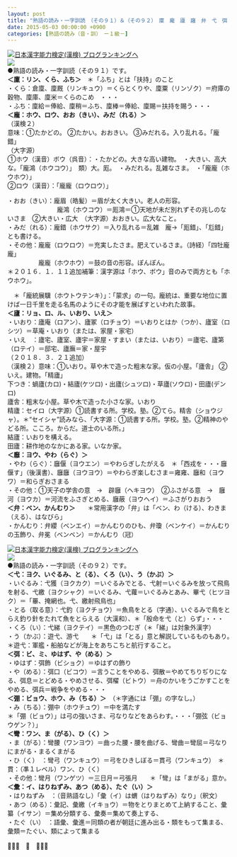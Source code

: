 ```yaml
---
layout: post
title: "熟語の読み・一字訓読　（その９１）＆（その９２）　廩　龐　廬　廱　弁　弋　弭　弸　彎　彙　　"
date: 2015-05-03 00:00:00 +0900
categories: [熟語の読み（音・訓）　ー１級－]
---
```


[![](/syuusyuu9701/assets/images/熟語の読み・一字訓読-（その９１）＆（その９２）-廩-龐-廬-廱-弁-弋-弭-弸-彎-彙--br_c_3028_1.gif)](http://blog.with2.net/link.php?1659096:3028 "日本漢字能力検定(漢検) ブログランキングへ")[日本漢字能力検定(漢検) ブログランキングへ](http://blog.with2.net/link.php?1659096:3028)  
![](/syuusyuu9701/assets/images/熟語の読み・一字訓読-（その９１）＆（その９２）-廩-龐-廬-廱-弁-弋-弭-弸-彎-彙--6cb227c1f2140985dab66eba5b94fb3e.png)  
●熟語の読み・一字訓読（その９１）です。  
**＜廩：リン、くら、ふち＞**　＊「ふち」とは「扶持」のこと  
・くら：倉廩、廩厩（リンキュウ）＝くらとくりや、廩粟（リンゾク）＝府庫の穀物、廩庫、廩米＝くらのこめ　・・・  
・ふち：廩給＝俸給、廩稍＝ふち、廩棒＝俸給、廩賜＝扶持を賜う・・・  
**＜龐：ホウ、ロウ、おお（きい）、みだ（れる）＞**  
（漢検２）  
意味：①たかどの。 ②たかい。おおきい。 ③みだれる。入り乱れる。「龐錯」  
（大字源）  
①ホウ（漢音）ボウ（呉音）：・たかどの。大きな高い建物。　・大きい、高大な。「龐鴻（ホウコウ）」　類）大。厖。　・みだれる。乱雑なさま。　・「龐龐（ホウホウ）」  
②ロウ（漢音）：「龐龐（ロウロウ）」  
  
・おお（きい）：龐眉（皓髪）＝眉が太く大きい。老人の形容。  
　　　　　　　　龐鴻（ホウコウ）＝厖鴻＝①天地が未だ別れずその兆しのないさま　②大きい・広大　（大字源）おおきい。広大なこと。  
・みだ（れる）：龐錯（ホウサク）＝入り乱れる＝乱雑　龐→「厖錯」、「尨錯」とも書ける。  
・その他：龐龐（ロウロウ）＝充実したさま。肥えているさま。（詩経）「四牡龐龐」　  
　　　　　龐龐（ホウホウ）＝鼓の音の形容。ぽんぽん。　  
＊２０１６．１．１１追加補筆：漢字源は「ホウ、ボウ」音のみで両方とも「ホウホウ」。  
  
　＊「龐統展驥（ホウトウテンキ）」：「蒙求」の一句。龐統は、重要な地位に置けば一日千里を走る名馬のようにその才能を展ばすといわれた故事。  
**＜廬：リョ、ロ、ル、いおり、いえ＞**  
・いおり：廬庵（ロアン）、廬冢（ロチョウ）＝いおりとはか（つか）、廬室（ロシツ）＝草庵・いおり（または、家屋・家宅）  
・いえ　：廬宅、廬室、廬宇＝家屋・すまい（または、いおり）＝廬宅、廬第（ロテイ）＝邸宅、廬廡＝家・屋宇  
（２０１８．３．２１追加）  
（漢検２）意味：①いおり。草や木で造った粗末な家。仮の小屋。「廬舎」 ②いえ。建物。「精廬」  
下つき：蝸廬(カロ)・結廬(ケツロ)・出廬(シュツロ)・草廬(ソウロ)・田廬(デンロ)  
廬舎：粗末な小屋。草や木で造った小さな家。いおり  
精廬：セイロ（大字源）①読書する所。学校。塾。②てら。精舎（ショウジャ）。＊“セイシャ”読みなら、「大字源：①読書する所。学校。塾。②精神のやどる所。こころ。からだ。道士のいる所。」  
結廬：いおりを構える。  
田廬：耕作地のなかにある家。いなか家。  
**＜廱：ヨウ、やわ（らぐ）＞**  
・やわ（らぐ）：廱偃（ヨウエン）＝やわらぎしたがえる　＊「西戎を・・・廱偃す」（後漢書）、廱廱（ヨウヨウ）＝やわらぎ楽しむさま＝雍雍、廱和（ヨウワ）＝和らぎおさまる  
・その他：①天子の学舎の意　→　辟廱（ヘキヨウ）　②ふさがる意　→　廱河（ヨウカ）＝河流をふさぎとめる、廱蔽（ヨウヘイ）＝ふさがりおおう　  
**＜弁：ベン、かんむり＞**　　＊常用漢字の「弁」は「ベン、わ（ける）、わきま（える）、はなびら」  
・かんむり：弁纓（ベンエイ）＝かんむりのひも、弁瓊（ベンケイ）＝かんむりの玉飾り、弁冕（ベンベン）＝かんむり（冠）  
  
[![](/syuusyuu9701/assets/images/熟語の読み・一字訓読-（その９１）＆（その９２）-廩-龐-廬-廱-弁-弋-弭-弸-彎-彙--br_c_3028_1.gif)](http://blog.with2.net/link.php?1659096:3028 "日本漢字能力検定(漢検) ブログランキングへ")[日本漢字能力検定(漢検) ブログランキングへ](http://blog.with2.net/link.php?1659096:3028)  
![](/syuusyuu9701/assets/images/熟語の読み・一字訓読-（その９１）＆（その９２）-廩-龐-廬-廱-弁-弋-弭-弸-彎-彙--f513c8a666432950c4ac1d1e2c72f662.png)  
●熟語の読み・一字訓読（その９２）です。  
**＜弋：ヨク、いぐるみ、と（る）、くろ（い）、う（かぶ）＞**  
・いぐるみ：弋獲（ヨクカク）＝いぐるみでとる、弋射＝いぐるみを放って飛鳥を射る、弋繳（ヨクシャク）＝いぐるみ、弋蘿＝いぐるみとあみ、畢弋（ヒツヨク）＝「罼、掩網也。弋、繳射飛鳥也」  
・とる（取る意）：弋釣（ヨクチョウ）＝魚鳥をとる（字通）、いぐるみで鳥をとらえ釣り針をたれて魚をとらえる（大漢和）、＊「殷命を弋（と）らず」・・・  
・くろ（い）：弋綈（ヨクテイ）＝黒色のつむぎ（＊「綈」は対象外漢字）  
・う（かぶ）：遊弋、游弋　　＊「弋」は「とる」意と解説しているものもあり。　＊遊弋：軍艦・船舶などが海上をあちこちと航行すること。  
**＜弭：ビ、ミ、ゆはず、や（める）＞**  
・ゆはず：弭飾（ビショク）＝ゆはずの飾り  
・や（める）：弭口（ビコウ）＝言うことをやめる、弭散＝やめてちりぢりになる、弭息＝とどめる・やめさせる、弭櫂（ビトウ）＝舟のかいをうごかすことをやめる、弭兵＝戦争をやめる・・・  
**＜弸：ビョウ、ホウ、み（ちる）＞**　（＊字通には「弸」の字なし。）  
・み（ちる）：弸中（ホウチュウ）＝中を満たす  
＊「弸（ビョウ）」は弓の強いさま、弓なりなどをあらわす。・・・「弸弦（ビョウゲン？）」  
**＜彎：ワン、ま（がる）、ひ（く）＞**  
・ま（がる）：彎腰（ワンヨウ）＝曲った腰・腰を曲げる、彎曲＝彎屈＝弓なりにまがる・まるくまがる  
・ひ（く）　：彎弓（ワンキュウ）＝弓をひきしぼる＝貫弓（ワンキュウ）　＊貫：（凖１レベル）ワン、ひ（く）  
・その他：彎月（ワンゲツ）＝三日月＝弓張月　　＊「彎」は「まがる」意か。  
**＜彙：イ、はりねずみ、あつ（める）、たぐ（い）＞**  
・はりねずみ　：（音熟語なし）「彙（イ）は蝟（はりねずみ）なり」（釈文）  
・あつ（める）：彙記、彙繳（イキョウ）＝物をとりまとめて上納すること、彙纂（イサン）＝集め分類する、彙奏＝集めて奏上する、  
・たぐ（い）　：語彙、彙進＝同類の者が朝廷に進み出る・類をもって集まる、彙類＝たぐい、類によって集まる  
  
👋👋👋　🐑　👋👋👋  
  